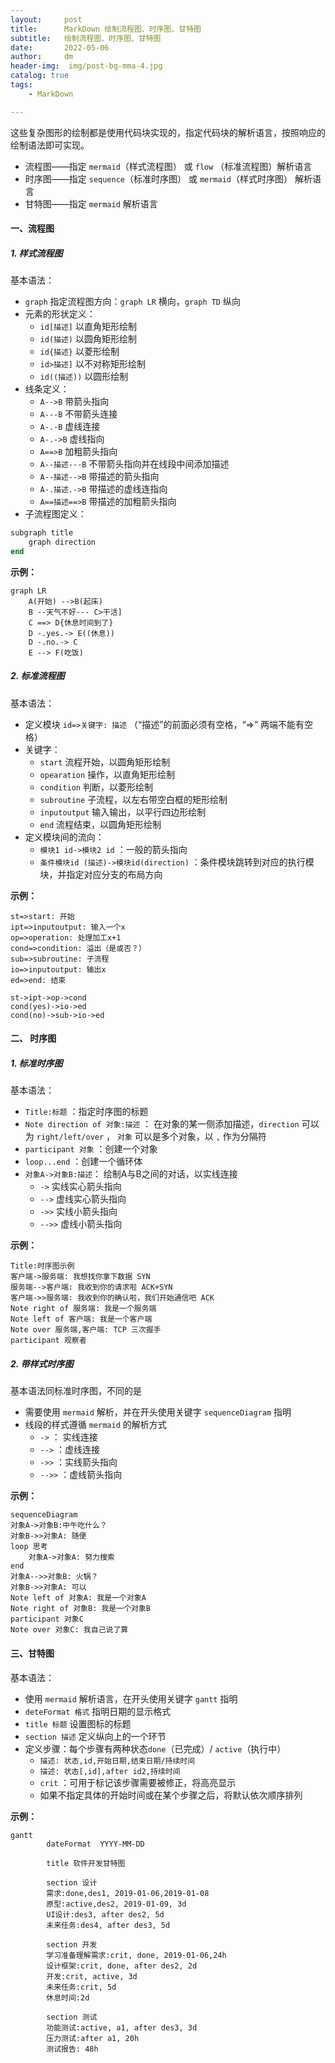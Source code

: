 ```yaml
---
layout:     post
title:      MarkDown 绘制流程图、时序图、甘特图
subtitle:   绘制流程图、时序图、甘特图
date:       2022-05-06
author:     dm
header-img:  img/post-bg-mma-4.jpg
catalog: true
tags:
    - MarkDown

---
```


这些复杂图形的绘制都是使用代码块实现的，指定代码块的解析语言，按照响应的绘制语法即可实现。

+ 流程图——指定 `mermaid`（样式流程图） 或 `flow` （标准流程图）解析语言
+ 时序图——指定 `sequence`（标准时序图） 或 `mermaid`（样式时序图） 解析语言
+ 甘特图——指定 `mermaid` 解析语言

#### 一、流程图

##### 1. 样式流程图

基本语法：

+ `graph` 指定流程图方向：`graph LR` 横向，`graph TD` 纵向
+ 元素的形状定义：
  + `id[描述]` 以直角矩形绘制
  + `id(描述)` 以圆角矩形绘制
  + `id{描述}` 以菱形绘制
  + `id>描述]` 以不对称矩形绘制
  + `id((描述))` 以圆形绘制
+ 线条定义：
  + `A-->B` 带箭头指向
  + `A---B` 不带箭头连接
  + `A-.-B` 虚线连接
  + `A-.->B` 虚线指向
  + `A==>B` 加粗箭头指向
  + `A--描述---B` 不带箭头指向并在线段中间添加描述
  + `A--描述-->B` 带描述的箭头指向
  + `A-.描述.->B` 带描述的虚线连指向
  + `A==描述==>B` 带描述的加粗箭头指向
+ 子流程图定义：



```ruby
subgraph title
    graph direction
end
```

**示例：**

```mermaid
graph LR
    A(开始) -->B(起床)
    B --天气不好--- C>干活]
    C ==> D{休息时间到了}
    D -.yes.-> E((休息))
    D -.no.-> C
    E --> F(吃饭)
```

##### 2. 标准流程图

基本语法：

+ 定义模块 `id=>关键字: 描述` （“描述”的前面必须有空格，“=>” 两端不能有空格）
+ 关键字：
  + `start` 流程开始，以圆角矩形绘制
  + `opearation` 操作，以直角矩形绘制
  + `condition` 判断，以菱形绘制
  + `subroutine` 子流程，以左右带空白框的矩形绘制
  + `inputoutput` 输入输出，以平行四边形绘制
  + `end` 流程结束，以圆角矩形绘制
+ 定义模块间的流向：
  + `模块1 id->模块2 id` ：一般的箭头指向
  + `条件模块id (描述)->模块id(direction)` ：条件模块跳转到对应的执行模块，并指定对应分支的布局方向

**示例：**

```flow
st=>start: 开始
ipt=>inputoutput: 输入一个x
op=>operation: 处理加工x+1
cond=>condition: 溢出（是或否？）
sub=>subroutine: 子流程
io=>inputoutput: 输出x
ed=>end: 结束

st->ipt->op->cond
cond(yes)->io->ed
cond(no)->sub->io->ed
```

#### 二、 时序图

##### 1. 标准时序图

基本语法：

+ `Title:标题` ：指定时序图的标题
+ `Note direction of 对象:描述` ： 在对象的某一侧添加描述，`direction` 可以为 `right/left/over` ， `对象` 可以是多个对象，以 `,` 作为分隔符
+ `participant 对象` ：创建一个对象
+ `loop...end` ：创建一个循环体
+ `对象A->对象B:描述`： 绘制A与B之间的对话，以实线连接
  + `->` 实线实心箭头指向
  + `-->` 虚线实心箭头指向
  + `->>` 实线小箭头指向
  + `-->>` 虚线小箭头指向

**示例：**

```sequence
Title:时序图示例
客户端->服务端: 我想找你拿下数据 SYN
服务端-->客户端: 我收到你的请求啦 ACK+SYN
客户端->>服务端: 我收到你的确认啦，我们开始通信吧 ACK
Note right of 服务端: 我是一个服务端
Note left of 客户端: 我是一个客户端
Note over 服务端,客户端: TCP 三次握手
participant 观察者
```

##### 2. 带样式时序图

基本语法同标准时序图，不同的是

+ 需要使用 `mermaid` 解析，并在开头使用关键字 `sequenceDiagram` 指明
+ 线段的样式遵循 `mermaid` 的解析方式
  + `->` ： 实线连接
  + `-->` ：虚线连接
  + `->>` ：实线箭头指向
  + `-->>` ：虚线箭头指向

**示例：**



```mermaid
sequenceDiagram
对象A->对象B:中午吃什么？
对象B->>对象A: 随便
loop 思考
    对象A->对象A: 努力搜索
end
对象A-->>对象B: 火锅？
对象B->>对象A: 可以
Note left of 对象A: 我是一个对象A
Note right of 对象B: 我是一个对象B
participant 对象C
Note over 对象C: 我自己说了算
```

#### 三、甘特图

基本语法：

+ 使用 `mermaid` 解析语言，在开头使用关键字 `gantt` 指明
+ `deteFormat 格式` 指明日期的显示格式
+ `title 标题` 设置图标的标题
+ `section 描述` 定义纵向上的一个环节
+ 定义步骤：每个步骤有两种状态`done`（已完成）/ `active`（执行中）
  + `描述: 状态,id,开始日期,结束日期/持续时间`
  + `描述: 状态[,id],after id2,持续时间`
  + `crit` ：可用于标记该步骤需要被修正，将高亮显示
  + 如果不指定具体的开始时间或在某个步骤之后，将默认依次顺序排列

**示例：**

```mermaid
gantt
        dateFormat  YYYY-MM-DD

        title 软件开发甘特图

        section 设计
        需求:done,des1, 2019-01-06,2019-01-08
        原型:active,des2, 2019-01-09, 3d
        UI设计:des3, after des2, 5d
        未来任务:des4, after des3, 5d

        section 开发
        学习准备理解需求:crit, done, 2019-01-06,24h
        设计框架:crit, done, after des2, 2d
        开发:crit, active, 3d
        未来任务:crit, 5d
        休息时间:2d

        section 测试
        功能测试:active, a1, after des3, 3d
        压力测试:after a1, 20h
        测试报告: 48h
```